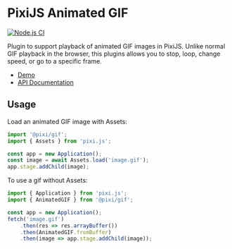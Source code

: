 # PixiJS Animated GIF

[![Node.js CI](https://github.com/pixijs/gif/actions/workflows/nodejs.yml/badge.svg?branch=main)](https://github.com/pixijs/gif/actions/workflows/nodejs.yml)

Plugin to support playback of animated GIF images in PixiJS. Unlike normal GIF playback in the browser, this plugins allows you to stop, loop, change speed, or go to a specific frame.

* [Demo](https://pixijs.io/gif/demo/)
* [API Documentation](https://pixijs.io/gif/docs/)

## Usage

Load an animated GIF image with Assets:

```ts
import '@pixi/gif';
import { Assets } from 'pixi.js';

const app = new Application();
const image = await Assets.load('image.gif');
app.stage.addChild(image);
```

To use a gif without Assets:

```ts
import { Application } from 'pixi.js';
import { AnimatedGIF } from '@pixi/gif';

const app = new Application();
fetch('image.gif')
    .then(res => res.arrayBuffer())
    .then(AnimatedGIF.fromBuffer)
    .then(image => app.stage.addChild(image));
```
